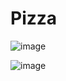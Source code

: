 # Pizza


![image](https://user-images.githubusercontent.com/54208910/216795987-921a447e-d1bd-4d82-ab5d-798e8c852e61.png)


![image](https://user-images.githubusercontent.com/54208910/216795994-e47717da-c8c3-4f98-bd2b-c7cfa37eeb78.png)
